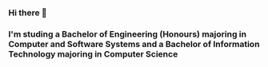 ### Hi there 👋
### I'm studing a Bachelor of Engineering (Honours) majoring in Computer and Software Systems and a Bachelor of Information Technology majoring in Computer Science
<!--
**Heath-0/Heath-0** is a ✨ _special_ ✨ repository because its `README.md` (this file) appears on your GitHub profile.

